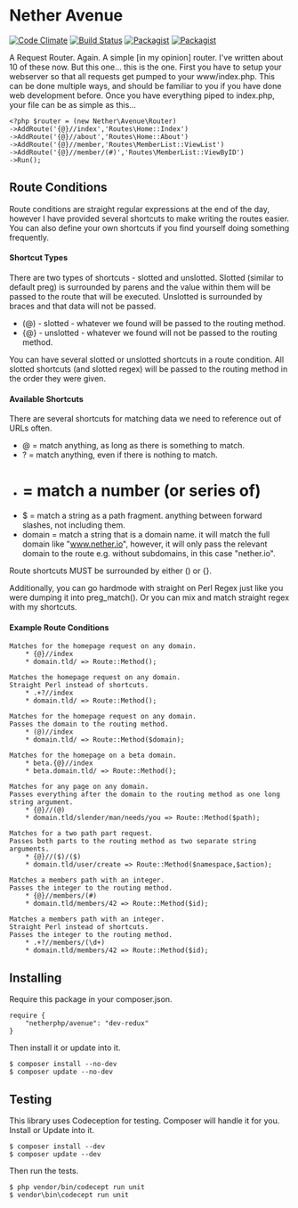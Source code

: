 # Nether Avenue

[![Code Climate](https://codeclimate.com/github/netherphp/avenue/badges/gpa.svg)](https://codeclimate.com/github/netherphp/avenue) [![Build Status](https://travis-ci.org/netherphp/avenue.svg?branch=redux)](https://travis-ci.org/netherphp/avenue)  [![Packagist](https://img.shields.io/packagist/v/netherphp/avenue.svg)](https://packagist.org/packages/netherphp/avenue) [![Packagist](https://img.shields.io/packagist/dt/netherphp/avenue.svg)](https://packagist.org/packages/netherphp/avenue)

A Request Router. Again. A simple [in my opinion] router. I've written about 10 of these now. But this one... this is the one. First you have to setup your webserver so that all requests get pumped to your www/index.php. This can be done multiple ways, and should be familiar to you if you have done web development before. Once you have everything piped to index.php, your file can be as simple as this...

	<?php $router = (new Nether\Avenue\Router)
	->AddRoute('{@}//index','Routes\Home::Index')
	->AddRoute('{@}//about','Routes\Home::About')
	->AddRoute('{@}//member,'Routes\MemberList::ViewList')
	->AddRoute('{@}//member/(#)','Routes\MemberList::ViewByID')
	->Run();

## Route Conditions
Route conditions are straight regular expressions at the end of the day, however I have provided several shortcuts to make writing the routes easier. You can also define your own shortcuts if you find yourself doing something frequently.

#### Shortcut Types

There are two types of shortcuts - slotted and unslotted. Slotted (similar to default preg) is surrounded by parens and the value within them will be passed to the route that will be executed. Unslotted is surrounded by braces and that data will not be passed.

* (@) - slotted - whatever we found will be passed to the routing method.
* {@} - unslotted - whatever we found will not be passed to the routing method.

You can have several slotted or unslotted shortcuts in a route condition. All slotted shortcuts (and slotted regex) will be passed to the routing method in the order they were given.

#### Available Shortcuts
There are several shortcuts for matching data we need to reference out of URLs often.

* @ = match anything, as long as there is something to match.
* ? = match anything, even if there is nothing to match.
* # = match a number (or series of)
* $ = match a string as a path fragment. anything between forward slashes, not including them.
* domain = match a string that is a domain name. it will match the full domain like "www.nether.io", however, it will only pass the relevant domain to the route e.g. without subdomains, in this case "nether.io".

Route shortcuts MUST be surrounded by either () or {}.

Additionally, you can go hardmode with straight on Perl Regex just like you were dumping it into preg_match(). Or you can mix and match straight regex with my shortcuts.

#### Example Route Conditions

	Matches for the homepage request on any domain.
		* {@}//index
		* domain.tld/ => Route::Method();
	
	Matches the homepage request on any domain.
	Straight Perl instead of shortcuts.
		* .+?//index
		* domain.tld/ => Route::Method();

	Matches for the homepage request on any domain.
	Passes the domain to the routing method.
		* (@)//index
		* domain.tld/ => Route::Method($domain);

	Matches for the homepage on a beta domain.
		* beta.{@}//index
		* beta.domain.tld/ => Route::Method();

	Matches for any page on any domain.
	Passes everything after the domain to the routing method as one long string argument.
		* {@}//(@)
		* domain.tld/slender/man/needs/you => Route::Method($path);

	Matches for a two path part request.
	Passes both parts to the routing method as two separate string arguments.
		* {@}//($)/($)
		* domain.tld/user/create => Route::Method($namespace,$action);

	Matches a members path with an integer.
	Passes the integer to the routing method.
		* {@}//members/(#)
		* domain.tld/members/42 => Route::Method($id);

	Matches a members path with an integer.
	Straight Perl instead of shortcuts.
	Passes the integer to the routing method.
		* .+?//members/(\d+)
		* domain.tld/members/42 => Route::Method($id);

## Installing
Require this package in your composer.json.

	require {
		"netherphp/avenue": "dev-redux"
	}

Then install it or update into it.

	$ composer install --no-dev
	$ composer update --no-dev


## Testing
This library uses Codeception for testing. Composer will handle it for you. Install or Update into it.

	$ composer install --dev
	$ composer update --dev

Then run the tests.

	$ php vendor/bin/codecept run unit
	$ vendor\bin\codecept run unit


